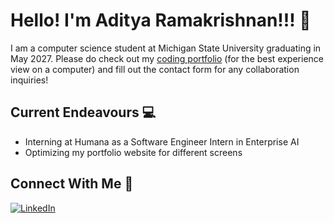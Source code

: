 # Hello! I'm Aditya Ramakrishnan!!! 👋

I am a computer science student at Michigan State University graduating in May 2027. Please do check out my [coding portfolio](https://adityaramki.netlify.app/) (for the best experience view on a computer) and fill out the contact form for any collaboration inquiries!

## Current Endeavours  💻  
- Interning at Humana as a Software Engineer Intern in Enterprise AI
- Optimizing my portfolio website for different screens




## Connect With Me  🤝  
[![LinkedIn](https://img.shields.io/badge/LinkedIn-%230077B5.svg?logo=linkedin&logoColor=white)](https://www.linkedin.com/in/aditya-ramakrishnan-8a3354325/)


